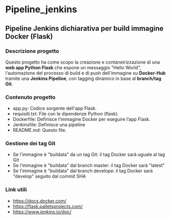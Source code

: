 # Pipeline_jenkins
## Pipeline Jenkins dichiarativa per build immagine Docker (Flask)

### Descrizione progetto
Questo progetto ha come scopo la creazione e contaneirizzazione di una **web app Python Flask** che espone un messaggio "Hello World", 
l'automazione del processo di build e di push dell'immagine su **Docker-Hub** tramite una **Jenkins Pipeline**, con tagging dinamico 
in base al **branch/tag Git**.

### Contenuto progetto
- app.py: Codice sorgente dell'app Flask.
- requisiti.txt: File con le dipendenze Python (flask).
- Dockerfile: Definisce l’immagine Docker per eseguire l’app Flask.
- Jenkinsfile: Definisce una pipeline
- README.md: Questo file.

### Gestione dei tag Git
- Se l'immagine è "buildata" da un tag Git: il tag Docker sarà uguale al tag Git
- Se l'immagine è "buildata" dal branch master: il tag Docker sarà "latest"
- Se l'immagine è "buildata" dal branch develope: il tag Docker sarà "develop" seguito dal commit SHA

### Link utili
- https://docs.docker.com/
- https://flask.palletsprojects.com/
- https://www.jenkins.io/doc/

